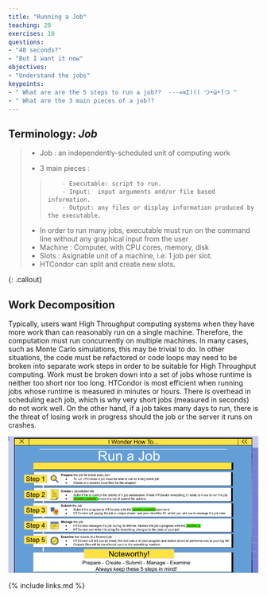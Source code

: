 ```yaml
---
title: "Running a Job"
teaching: 20
exercises: 10
questions:
- "40 seconds?"
- "But I want it now"
objectives:
- "Understand the jobs"
keypoints:
- " What are are the 5 steps to run a job??  ---=≡Σ((( つ•̀ω•́)つ "
- " What are the 3 main pieces of a job?? 
---
```

## Terminology: *Job*

  > - Job : an independently-scheduled unit of computing work
  >
  > - 3 main pieces :
  >>         - Executable: script to run.
  >>         - Input:  input arguments and/or file based information.
  >>         - Output: any files or display information produced by the executable.
  > - In order to run many jobs, executable must run on the command line without any graphical input from the user
  > - Machine : Computer, with CPU cores, memory, disk
  > - Slots : Asignable unit of a machine, i.e. 1 job per slot.
  > - HTCondor can split and create new slots. 
  >
  {: .callout}
## Work Decomposition
Typically, users want High Throughput computing systems when they have more work than can reasonably run on a single machine. Therefore, the computation must run concurrently on multiple machines. In many cases, such as Monte Carlo simulations, this may be trivial to do. In other situations, the code must be refactored or code loops may need to be broken into separate work steps in order to be suitable for High Throughput computing. Work must be broken down into a set of jobs whose runtime is neither too short nor too long. HTCondor is most efficient when running jobs whose runtime is measured in minutes or hours. There is overhead in scheduling each job, which is why very short jobs (measured in seconds) do not work well. On the other hand, if a job takes many days to run, there is the threat of losing work in progress should the job or the server it runs on crashes.



![image info](./../fig/run_job_steps.png)

{% include links.md %}

